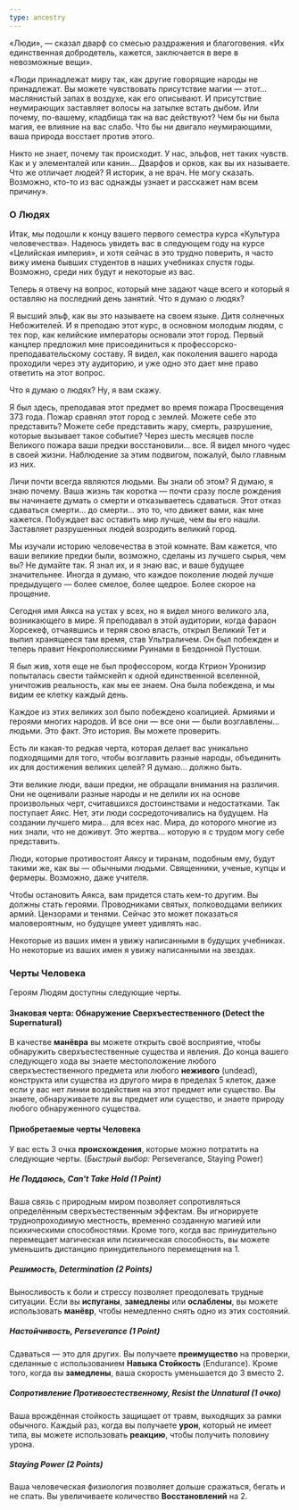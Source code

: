 ```yaml
---
type: ancestry
---
```


«Люди», — сказал дварф со смесью раздражения и благоговения. «Их единственная добродетель, кажется, заключается в вере в невозможные вещи».  

 «Люди принадлежат миру так, как другие говорящие народы не принадлежат. Вы можете чувствовать присутствие магии — этот... маслянистый запах в воздухе, как его описывают.   И присутствие неумирающих заставляет волосы на затылке встать дыбом. Или почему, по-вашему, кладбища так на вас действуют? Чем бы ни была магия, ее влияние на вас слабо. Что бы ни двигало неумирающими,  ваша природа восстает против этого. 

Никто не знает, почему так происходит. У нас, эльфов, нет таких чувств. Как и у элементалей или канин... Дварфов и орков, как вы их называете. Что же отличает людей?
Я историк, а не врач. Не могу сказать. Возможно, кто-то из вас однажды узнает и расскажет нам всем причину». 

### О Людях

Итак, мы подошли к концу вашего первого семестра курса «Культура человечества». Надеюсь увидеть вас в следующем году на курсе «Целийская империя», и хотя сейчас в это трудно поверить, я часто вижу имена бывших студентов в наших учебниках спустя годы. Возможно, среди них будут и некоторые из вас.

Теперь я отвечу на вопрос, который мне задают чаще всего и который я оставляю на последний день занятий. Что я думаю о людях?

Я высший эльф, как вы это называете на своем языке. Дитя солнечных Небожителей. И я преподаю 
этот курс, в основном молодым людям, с тех пор, как келийские императоры основали этот город. Первый канцлер предложил мне присоединиться к профессорско-преподавательскому составу. Я видел, как поколения вашего народа проходили через эту аудиторию, и уже одно это дает мне право ответить на этот вопрос.

Что я думаю о людях? Ну, я вам скажу.

Я был здесь, преподавая этот предмет во время пожара Просвещения 373 года. Пожар сравнял этот город с землей. Можете себе это представить? Можете себе представить жару, смерть, разрушение, которые вызывает такое событие? Через шесть месяцев после Великого пожара ваши предки восстановили... все. Я видел много чудес в своей жизни. Наблюдение за этим подвигом, пожалуй, было главным из них.

Личи почти всегда являются людьми. Вы знали об этом? Я думаю, я знаю почему. Ваша жизнь так коротка — почти сразу после рождения вы начинаете думать о смерти и отказываетесь сдаваться. 
Этот отказ сдаваться смерти... до смерти... это то, что движет вами, как мне кажется. Побуждает вас оставить мир лучше, чем вы его нашли. Заставляет разрушенных людей возродить великий город.

Мы изучали историю человечества в этой комнате. Вам кажется, что ваши великие предки были, возможно, сделаны из лучшего сырья, чем вы? Не думайте так. Я знал их, и я знаю вас, и ваше будущее значительнее. Иногда я думаю, что каждое поколение людей лучше предыдущего — более смелое, более щедрое. Более скорое на прощение.

Сегодня имя Аякса на устах у всех, но я видел много великого зла, возникающего в мире. Я преподавал в этой аудитории, когда фараон Хорсекеф, отчаявшись и теряя свою власть, открыл Великий Тет и выпил хранящееся там время, став Ультраличем. Он был побежден и теперь правит Некрополисскими Руинами в Бездонной Пустоши.

Я был жив, хотя еще не был профессором, когда Ктрион Уронизир попыталась свести таймскейп к одной единственной вселенной, уничтожив реальность, как мы ее знаем. Она была побеждена, и мы видим ее клетку каждый день.


Каждое из этих великих зол было побеждено коалицией. Армиями и героями многих народов. И все они — все они — были возглавлены… людьми. Это факт. Это история. Вы можете проверить.

Есть ли какая-то редкая черта, которая делает вас уникально подходящими для того, чтобы возглавить разные народы, объединить их для достижения великих целей? Я думаю… должно быть.

Эти великие люди, ваши предки, не обращали внимания на различия. Они не оценивали разные народы и не делили их на основе произвольных черт, считавшихся достоинствами и недостатками. Так поступает Аякс. Нет, эти люди сосредоточивались на будущем. На создании лучшего мира... для всех нас. Мира, до которого многие из них знали, что не доживут. Это жертва... которую я с трудом могу себе представить.

Люди, которые противостоят Аяксу и тиранам, подобным ему, будут такими же, как вы — обычными людьми. Священники, ученые, купцы и фермеры. Возможно, даже учителя.

Чтобы остановить Аякса, вам придется стать кем-то другим. Вы должны стать героями. Проводниками святых, полководцами великих армий. Цензорами и тенями. Сейчас это может показаться маловероятным, но будущее умеет удивлять нас.

Некоторые из ваших имен я увижу написанными в будущих учебниках.
Но некоторые из ваших имен я увижу написанными на звездах.

### Черты Человека
Героям Людям доступны следующие черты.
#### Знаковая черта: Обнаружение Сверхъестественного (Detect the Supernatural)
В качестве **манёвра** вы можете открыть своё восприятие, чтобы обнаружить сверхъестественные существа и явления. До конца вашего следующего хода вы знаете местоположение любого сверхъестественного предмета или любого **неживого** (undead), конструкта или существа из другого мира в пределах 5 клеток, даже если у вас нет линии воздействия на этот предмет или существо. Вы знаете, обнаруживаете ли вы предмет или существо, и знаете природу любого обнаруженного существа.
#### Приобретаемые черты Человека

У вас есть 3 очка **происхождения**, которые можно потратить на следующие черты. (_Быстрый выбор:_ Perseverance, Staying Power)
##### Не Поддаюсь, Can't Take Hold (1 Point)
Ваша связь с природным миром позволяет сопротивляться определённым сверхъестественным эффектам. Вы игнорируете труднопроходимую местность, временно созданную магией или психическими способностями. Кроме того, когда вас принудительно перемещает магическая или психическая способность, вы можете уменьшить дистанцию принудительного перемещения на 1.
##### Решимость, Determination (2 Points)
Выносливость к боли и стрессу позволяет преодолевать трудные ситуации. Если вы **испуганы**, **замедлены** или **ослаблены**, вы можете использовать **манёвр**, чтобы немедленно снять одно из этих состояний.
##### Настойчивость, Perseverance (1 Point)
Сдаваться — это для других. Вы получаете **преимущество** на проверки, сделанные с использованием **Навыка Стойкость** (Endurance). Кроме того, когда вы **замедлены**, ваша скорость уменьшается до 3 вместо 2.
##### Сопротивление Противоестественному, Resist the Unnatural (1 очко)
Ваша врождённая стойкость защищает от травм, выходящих за рамки обычного. Каждый раз, когда вы получаете **урон**, который не имеет типа, вы можете использовать **реакцию**, чтобы получить половину урона.
##### Staying Power (2 Points)
Ваша человеческая физиология позволяет дольше сражаться, бегать и не спать. Вы увеличиваете количество **Восстановлений** на 2.
